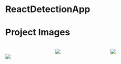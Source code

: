 # ReactDetectionApp


# Project Images
</br>
<div style="display: flex; justify-content: space-evenly">
<img src="https://github.com/HarunResitKarahan/ReactNativeDetectionApp/blob/master/Adsız.png">
<img src="https://github.com/HarunResitKarahan/ReactNativeDetectionApp/blob/master/2.png" ></div>
<img src="https://github.com/HarunResitKarahan/ReactNativeDetectionApp/blob/master/3.png" ></div>
</br>
